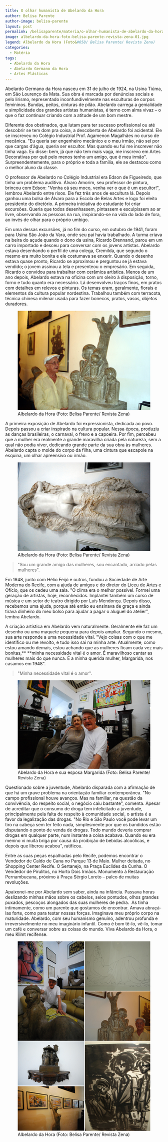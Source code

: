 ```yaml
---
title: O olhar humanista de Abelardo da Hora
author: Belisa Parente
author-image: belisa-parente
layout: post
permalink: /belisaparente/materia/o-olhar-humanista-de-abelardo-da-hora/
image: albelardo-da-hora-foto-belisa-parente-revista-zena-01.jpg
legend: Albelardo da Hora (Foto&#058/ Belisa Parente/ Revista Zena)
categories:
  - Matéria
tags:
  - Abelardo da Hora
  - Abelardo Germano da Hora
  - Artes Plásticas
---
```

Abelardo Germano da Hora nasceu em 31 de julho de 1924, na Usina Tiúma, em São Lourenço da Mata. Sua obra é marcada por denúncias sociais e pelo lirismo, representado inconfundivelmente nas esculturas de corpos femininos. Bundas, peitos, cinturas de pilão. Abelardo carrega a genialidade e simplicidade dos grandes artistas humanistas, é terno com alma vivaz – o que o faz continuar criando com a atitude de um bom mestre.

Diferente dos obstinados, que lutam para ter sucesso profissional ou até descobrir se tem dom pra coisa, a descoberta de Abelardo foi acidental. Ele se inscreveu no Colégio Industrial Prof. Agamenon Magalhães no curso de mecânica. "Eu queria ser engenheiro mecânico e o meu irmão, não sei por que cargas d’água, queria ser escultor. Mas quando eu fui me inscrever não tinha vaga. Eu disse: bem, já que não tem mais vaga, me inscrevo em Artes Decorativas por quê pelo menos tenho um amigo, que é meu irmão". Surpreendentemente, para o próprio e toda a família, ele se destacou como o melhor aluno da classe.

O professor de Abelardo no Colégio Industrial era Edson de Figueiredo, que tinha um problema auditivo. Álvaro Amorim, seu professor de pintura, brincou com Edson: "Venha cá seu moco, venha ver o que é um escultor!", lembrou Abelardo entre risos. Ele fez três anos de escultura lá. Depois ganhou uma bolsa de Álvaro para a Escola de Belas Artes e logo foi eleito presidente do diretório. A primeira iniciativa do estudante foi criar excursões. Queria que todos desenhassem, pintassem e esculpissem ao ar livre, observando as pessoas na rua, inspirando-se na vida do lado de fora, ao invés de olhar para o próprio umbigo.

Em uma dessas excursões, já no fim do curso, em outubro de 1941, foram para Usina São João da Vara, onde seu pai havia trabalhado. A turma criava na beira do açude quando o dono da usina, Ricardo Brennand, parou em um carro importado e desceu para conversar com os jovens artistas. Abelardo estava desenhando o perfil de uma colega, Cremilda, que segundo o mesmo era muito bonita e ele costumava se enxerir. Quando o desenho estava quase pronto, Ricardo se aproximou e perguntou se já estava vendido; o jovem assinou a tela e presenteou o empresário. Em seguida, Ricardo o convidou para trabalhar com cerâmica artística. Menos de um ano depois, Abelardo estava na oficina com um oleiro à disposição, torno, forno e tudo quanto era necessário. Lá desenvolveu traços finos, em pratos com detalhes em relevos e pinturas. Os temas eram, geralmente, florais e elementos da cultura popular nordestina. Trabalhou também com terracota, técnica chinesa milenar usada para fazer bonecos, pratos, vasos, objetos duradores.

<figure><img src="https://raw.githubusercontent.com/revistazena/img/master/albelardo-da-hora-foto-belisa-parente-revista-zena-02.jpg" alt="Albelardo da Hora (Foto: Belisa Parente/ Revista Zena)" title="Albelardo da Hora (Foto: Belisa Parente/ Revista Zena)" /><figcaption class="legenda">Albelardo da Hora (Foto: Belisa Parente/ Revista Zena)</figcaption></figure>

A primeira exposição de Abelardo foi expressionista, dedicada ao povo. Depois passou a criar inspirado na cultura popular. Nessa época, produziu as danças brasileiras, o carnaval, o frevo e a capoeira. Por fim, percebeu que a mulher era realmente a grande maravilha criada pela natureza, sem a qual não podia viver, dedicando grande parte da sua obra às mulheres. Abelardo capta o molde do corpo da filha, uma cintura que escapole na esquina, um olhar apreensivo ou irmão.

<figure><img src="https://raw.githubusercontent.com/revistazena/img/master/albelardo-da-hora-foto-belisa-parente-revista-zena-03.jpg" alt="Albelardo da Hora (Foto: Belisa Parente/ Revista Zena)" title="Albelardo da Hora (Foto: Belisa Parente/ Revista Zena)" /><figcaption class="legenda">Albelardo da Hora (Foto: Belisa Parente/ Revista Zena)</figcaption></figure>


> "Sou um grande amigo das mulheres, sou encantado, arriado pelas mulheres".

Em 1948, junto com Hélio Feijó e outros, fundou a Sociedade de Arte Moderna do Recife, com a ajuda de amigos e do diretor do Liceu de Artes e Ofício, que os cedeu uma sala. "O clima era o melhor possível. Formei uma geração de artistas, hoje, reconhecidos. Implantei também um curso de música e um setor de teatro dirigido por Luís Mendonça. Depois disso, recebemos uma ajuda, porque até então eu ensinava de graça e ainda tirava dinheiro do meu bolso para ajudar a pagar o aluguel do atelier", lembra Abelardo.

A criação artística em Abelardo vem naturalmente. Geralmente ele faz um desenho ou uma maquete pequena para depois ampliar. Segundo o mesmo, sua arte responde a uma necessidade vital. "Vejo coisas com o que me identifico ou me revolto, e tudo isso sai na minha arte. Atualmente, como estou amando demais, estou achando que as mulheres ficam cada vez mais bonitas,** **minha necessidade vital é o amor. É maravilhoso cantar as mulheres mais do que nunca. E a minha querida mulher, Margarida, nos casamos em 1948".

> "Minha necessidade vital é o amor".

<figure><img src="https://raw.githubusercontent.com/revistazena/img/master/albelardo-da-hora-foto-belisa-parente-revista-zena-04.jpg" alt="Abelardo da Hora e sua esposa Margarida (Foto: Belisa Parente/ Revista Zena)" title="Abelardo da Hora e sua esposa Margarida (Foto: Belisa Parente/ Revista Zena)" /><figcaption class="legenda">Abelardo da Hora e sua esposa Margarida (Foto: Belisa Parente/ Revista Zena)</figcaption></figure>

Questionado sobre a juventude, Abelardo disparada com a afirmação de que há um grave problema na orientação familiar contemporânea. "No campo profissional houve avanços. Mas na familiar, na questão da convivência, do respeito social, o negócio caiu bastante", comenta. Apesar de acreditar que o consumo de droga tem infelicitado a juventude, principalmente pela falta de respeito à comunidade social, o artista é a favor da legalização das drogas. "No Rio e São Paulo você pode levar um tiro na cabeça sem ter feito nada, simplesmente por que os bandidos estão disputando o ponto de venda de drogas. Todo mundo deveria comprar drogas em qualquer parte, num instante a coisa acabava. Quando eu era menino vi muita briga por causa da proibição de bebidas alcoólicas, e depois que liberou acabou", ratificou.

Entre as suas peças espalhadas pelo Recife, podemos encontrar o Vendedor de Caldo de Cana no Parque 13 de Maio. Mulher deitada, no Shopping Center Recife. O Sertanejo, na Praça Euclides da Cunha. O Vendedor de Pirulitos, no Horto Dois Irmãos. Monumento à Restauração Pernambucana, próximo à Praça Sérgio Loreto – palco de muitas revoluções.

Apaixonei-me por Abelardo sem saber, ainda na infância. Passava horas deslizando minhas mãos sobre os cabelos, seios pontudos, olhos grandes puxados, pescoços alongados das suas mulheres de pedra.  As tinha intimamente, como um parente que gostamos de encontrar. Amava abraçá-las forte, como para testar nossas forças. Imaginava meu próprio corpo na maturidade. Abelardo, com seu humanismo genuíno, adentrou profunda e irreversivelmente no meu imaginário infantil. Como é bom tê-lo, vê-lo, tomar um café e conversar sobre as coisas do mundo. Viva Abelardo da Hora, o meu Klimt recifense.

<figure><img src="https://raw.githubusercontent.com/revistazena/img/master/albelardo-da-hora-foto-belisa-parente-revista-zena-05.jpg" alt="Albelardo da Hora (Foto: Belisa Parente/ Revista Zena)" title="Albelardo da Hora (Foto: Belisa Parente/ Revista Zena)" /><figcaption class="legenda">Albelardo da Hora (Foto: Belisa Parente/ Revista Zena)</figcaption></figure>
